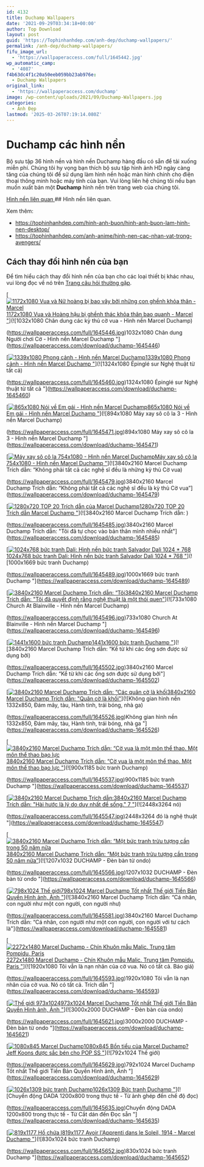 ```yaml
---
id: 4132
title: Duchamp Wallpapers
date: '2021-09-29T03:34:18+00:00'
author: Top Download
layout: post
guid: 'https://Tophinhanhdep.com/anh-dep/duchamp-wallpapers/'
permalink: /anh-dep/duchamp-wallpapers/
fifu_image_url:
  - 'https://wallpaperaccess.com/full/1645442.jpg'
wp_automatic_camp:
  - '4087'
f4b63dc4f1c20a50eeb059bb23ab976e:
  - Duchamp Wallpapers
original_link:
  - 'https://wallpaperaccess.com/duchamp'
image: /wp-content/uploads/2021/09/Duchamp-Wallpapers.jpg
categories:
  - Ảnh Đẹp
lastmod: '2025-03-26T07:19:14.080Z'
---
```

# Duchamp các hình nền

Bộ sưu tập 36 hình nền và hình nền Duchamp hàng đầu có sẵn để tải xuống miễn phí. Chúng tôi hy vọng bạn thích bộ sưu tập hình ảnh HD ngày càng tăng của chúng tôi để sử dụng làm hình nền hoặc màn hình chính cho điện thoại thông minh hoặc máy tính của bạn. Vui lòng liên hệ chúng tôi nếu bạn muốn xuất bản một **Duchamp** hình nền trên trang web của chúng tôi.

[Hình nền liên quan ](#related) ## Hình nền liên quan.

   
 Xem thêm:

   
- <https://tophinhanhdep.com/hinh-anh-buon/hinh-anh-buon-lam-hinh-nen-desktop/>
- <https://tophinhanhdep.com/anh-anime/hinh-nen-cac-nhan-vat-trong-avengers/>

## Cách thay đổi hình nền của bạn

Để tìm hiểu cách thay đổi hình nền của bạn cho các loại thiết bị khác nhau, vui lòng đọc về nó trên [Trang câu hỏi thường gặp](https://tophinhanhdep.com/faq/).

  
[[![1172x1080 Vua và Nữ hoàng bị bao vây bởi những con ghềnh khỏa thân - Marcel](https://wallpaperaccess.com/full/1645442.jpg)1172x1080 Vua và Hoàng hậu bị ghềnh thác khỏa thân bao quanh - Marcel "](https://wallpaperaccess.com/download/duchamp-1645442)](![1032x1080 Chân dung các kỳ thủ cờ vua - Hình nền Marcel Duchamp)

(https://wallpaperaccess.com/full/1645446.jpg)1032x1080 Chân dung Người chơi Cờ - Hình nền Marcel Duchamp "](https://wallpaperaccess.com/download/duchamp-1645446)

[[![1339x1080 Phong cảnh - Hình nền Marcel Duchamp](https://wallpaperaccess.com/full/1645449.jpg)1339x1080 Phong cảnh - Hình nền Marcel Duchamp "](https://wallpaperaccess.com/download/duchamp-1645449)](![1324x1080 Épinglé sur Nghệ thuật từ tất cả)

(https://wallpaperaccess.com/full/1645460.jpg)1324x1080 Épinglé sur Nghệ thuật từ tất cả "](https://wallpaperaccess.com/download/duchamp-1645460)

[[![865x1080 Nói về Em gái - Hình nền Marcel Duchamp](https://wallpaperaccess.com/full/1645464.jpg)865x1080 Nói về Em gái - Hình nền Marcel Duchamp "](https://wallpaperaccess.com/download/duchamp-1645464)](![894x1080 Máy xay sô cô la 3 - Hình nền Marcel Duchamp)

(https://wallpaperaccess.com/full/1645471.jpg)894x1080 Máy xay sô cô la 3 - Hình nền Marcel Duchamp "](https://wallpaperaccess.com/download/duchamp-1645471)

[[![Máy xay sô cô la 754x1080 - Hình nền Marcel Duchamp](https://wallpaperaccess.com/full/1645478.jpg)Máy xay sô cô la 754x1080 - Hình nền Marcel Duchamp "](https://wallpaperaccess.com/download/duchamp-1645478)](![3840x2160 Marcel Duchamp Trích dẫn: “Không phải tất cả các nghệ sĩ đều là những kỳ thủ Cờ vua)

(https://wallpaperaccess.com/full/1645479.jpg)3840x2160 Marcel Duchamp Trích dẫn: “Không phải tất cả các nghệ sĩ đều là kỳ thủ Cờ vua”](https://wallpaperaccess.com/download/duchamp-1645479)

[[![1280x720 TOP 20 Trích dẫn của Marcel Duchamp](https://wallpaperaccess.com/full/1645483.jpg)1280x720 TOP 20 Trích dẫn Marcel Duchamp "](https://wallpaperaccess.com/download/duchamp-1645483)](![3840x2160 Marcel Duchamp Trích dẫn: )

(https://wallpaperaccess.com/full/1645485.jpg)3840x2160 Marcel Duchamp Trích dẫn: "Tôi đã tự chọc vào bản thân mình nhiều nhất"](https://wallpaperaccess.com/download/duchamp-1645485)

[[![1024x768 bức tranh Dali: Hình nền bức tranh Salvador Dali 1024 * 768](https://wallpaperaccess.com/full/1645488.jpg)1024x768 bức tranh Dali: Hình nền bức tranh Salvador Dali 1024 \* 768 "](https://wallpaperaccess.com/download/duchamp-1645488)](![1000x1669 bức tranh Duchamp)

(https://wallpaperaccess.com/full/1645489.jpg)1000x1669 bức tranh Duchamp "](https://wallpaperaccess.com/download/duchamp-1645489)

[[![3840x2160 Marcel Duchamp Trích dẫn: “Tôi](https://wallpaperaccess.com/full/1645491.jpg)3840x2160 Marcel Duchamp Trích dẫn: "Tôi đã quyết định rằng nghệ thuật là một thói quen"](https://wallpaperaccess.com/download/duchamp-1645491)](![733x1080 Church At Blainville - Hình nền Marcel Duchamp)

(https://wallpaperaccess.com/full/1645496.jpg)733x1080 Church At Blainville - Hình nền Marcel Duchamp "](https://wallpaperaccess.com/download/duchamp-1645496)

[[![1441x1600 bức tranh Duchamp](https://wallpaperaccess.com/full/1645501.jpg)1441x1600 bức tranh Duchamp "](https://wallpaperaccess.com/download/duchamp-1645501)](![3840x2160 Marcel Duchamp Trích dẫn: “Kể từ khi các ống sơn được sử dụng bởi)

(https://wallpaperaccess.com/full/1645502.jpg)3840x2160 Marcel Duchamp Trích dẫn: “Kể từ khi các ống sơn được sử dụng bởi"](https://wallpaperaccess.com/download/duchamp-1645502)

[[![3840x2160 Marcel Duchamp Trích dẫn: “Các quân cờ là khối](https://wallpaperaccess.com/full/1645515.jpg)3840x2160 Marcel Duchamp Trích dẫn: "Quân cờ là khối"](https://wallpaperaccess.com/download/duchamp-1645515)](![Không gian hình nền 1332x850, Đám mây, tàu, Hành tinh, trái bóng, nhà ga)

(https://wallpaperaccess.com/full/1645526.jpg)Không gian hình nền 1332x850, Đám mây, tàu, Hành tinh, trái bóng, nhà ga "](https://wallpaperaccess.com/download/duchamp-1645526)

[[![3840x2160 Marcel Duchamp Trích dẫn: “Cờ vua là một môn thể thao.  Một môn thể thao bạo lực](https://wallpaperaccess.com/full/1645530.jpg)3840x2160 Marcel Duchamp Trích dẫn: “Cờ vua là một môn thể thao. Một môn thể thao bạo lực "](https://wallpaperaccess.com/download/duchamp-1645530)](![900x1185 bức tranh Duchamp)

(https://wallpaperaccess.com/full/1645537.jpg)900x1185 bức tranh Duchamp "](https://wallpaperaccess.com/download/duchamp-1645537)

[[![3840x2160 Marcel Duchamp Trích dẫn: ](https://wallpaperaccess.com/full/1645540.jpg)3840x2160 Marcel Duchamp Trích dẫn: "Hài hước là lý do duy nhất để sống." 7 "](https://wallpaperaccess.com/download/duchamp-1645540)](![2448x3264 nó)

(https://wallpaperaccess.com/full/1645547.jpg)2448x3264 đó là nghệ thuật "](https://wallpaperaccess.com/download/duchamp-1645547)

[[![3840x2160 Marcel Duchamp Trích dẫn: “Một bức tranh trừu tượng cần trong 50 năm nữa](https://wallpaperaccess.com/full/1645558.jpg)3840x2160 Marcel Duchamp Trích dẫn: “Một bức tranh trừu tượng cần trong 50 năm nữa”](https://wallpaperaccess.com/download/duchamp-1645558)](![1207x1032 DUCHAMP - Đèn bàn từ ondo)

(https://wallpaperaccess.com/full/1645566.jpg)1207x1032 DUCHAMP - Đèn bàn từ ondo "](https://wallpaperaccess.com/download/duchamp-1645566)

[[![798x1024 Thế giới](https://wallpaperaccess.com/full/1645574.jpg)798x1024 Marcel Duchamp Tốt nhất Thế giới Tiền Bản Quyền Hình ảnh, Ảnh "](https://wallpaperaccess.com/download/duchamp-1645574)](![3840x2160 Marcel Duchamp Trích dẫn: “Cá nhân, con người như một con người, con người như)

(https://wallpaperaccess.com/full/1645581.jpg)3840x2160 Marcel Duchamp Trích dẫn: “Cá nhân, con người như một con người, con người với tư cách là"](https://wallpaperaccess.com/download/duchamp-1645581)

[[![2272x1480 Marcel Duchamp - Chín Khuôn mẫu Malic.  Trung tâm Pompidu, Paris](https://wallpaperaccess.com/full/1645590.jpg)2272x1480 Marcel Duchamp - Chín Khuôn mẫu Malic. Trung tâm Pompidu, Paris "](https://wallpaperaccess.com/download/duchamp-1645590)](![1920x1080 Tôi vẫn là nạn nhân của cờ vua.  Nó có tất cả.  Báo giá)

(https://wallpaperaccess.com/full/1645593.jpg)1920x1080 Tôi vẫn là nạn nhân của cờ vua. Nó có tất cả. Trích dẫn "](https://wallpaperaccess.com/download/duchamp-1645593)

[[![Thế giới 973x1024](https://wallpaperaccess.com/full/1645598.jpg)973x1024 Marcel Duchamp Tốt nhất Thế giới Tiền Bản Quyền Hình ảnh, Ảnh "](https://wallpaperaccess.com/download/duchamp-1645598)](![3000x2000 DUCHAMP - Đèn bàn của ondo)

(https://wallpaperaccess.com/full/1645621.jpg)3000x2000 DUCHAMP - Đèn bàn từ ondo "](https://wallpaperaccess.com/download/duchamp-1645621)

[[![1080x845 Marcel Duchamp](https://wallpaperaccess.com/full/1645628.jpg)1080x845 Bồn tiểu của Marcel Duchamp? Jeff Koons được sắc bén cho POP SS "](https://wallpaperaccess.com/download/duchamp-1645628)](![792x1024 Thế giới)

(https://wallpaperaccess.com/full/1645629.jpg)792x1024 Marcel Duchamp Tốt nhất Thế giới Tiền Bản Quyền Hình ảnh, Ảnh "](https://wallpaperaccess.com/download/duchamp-1645629)

 [[![1026x1309 bức tranh Duchamp](https://wallpaperaccess.com/full/1645632.jpg)1026x1309 Bức tranh Duchamp "](https://wallpaperaccess.com/download/duchamp-1645632)](![Chuyển động DADA 1200x800 trong thực tế - Từ ảnh ghép đến chế độ đọc)

(https://wallpaperaccess.com/full/1645635.jpg)Chuyển động DADA 1200x800 trong thực tế - Từ Cắt dán đến Đọc sẵn "](https://wallpaperaccess.com/download/duchamp-1645635)

[[![819x1177 Hồ chứa l](https://wallpaperaccess.com/full/1645636.jpg)819x1177 Avoir l'Apprenti dans le Soleil, 1914 - Marcel Duchamp "](https://wallpaperaccess.com/download/duchamp-1645636)](![830x1024 bức tranh Duchamp)

(https://wallpaperaccess.com/full/1645652.jpg)830x1024 bức tranh Duchamp "](https://wallpaperaccess.com/download/duchamp-1645652)
